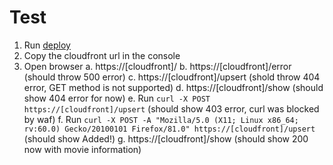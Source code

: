 # Test

1. Run [deploy](DEPLOY.md)
2. Copy the cloudfront url in the console
2. Open browser
  a. https://[cloudfront]/
  b. https://[cloudfront]/error (should throw 500 error)
  c. https://[cloudfront]/upsert (shold throw 404 error, GET method is not supported)
  d. https://[cloudfront]/show (should show 404 error for now)
  e. Run `curl -X POST https://[cloudfront]/upsert` (should show 403 error, curl was blocked by waf)
  f. Run `curl -X POST -A "Mozilla/5.0 (X11; Linux x86_64; rv:60.0) Gecko/20100101 Firefox/81.0" https://[cloudfront]/upsert` (should show Added!)
  g. https://[cloudfront]/show (should show 200 now with movie information)